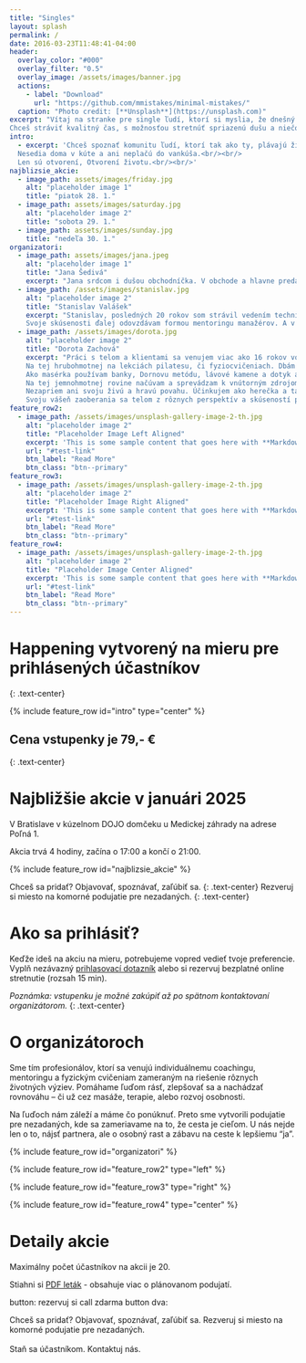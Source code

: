 ```yaml
---
title: "Singles"
layout: splash
permalink: /
date: 2016-03-23T11:48:41-04:00
header:
  overlay_color: "#000"
  overlay_filter: "0.5"
  overlay_image: /assets/images/banner.jpg
  actions:
    - label: "Download"
      url: "https://github.com/mmistakes/minimal-mistakes/"
  caption: "Photo credit: [**Unsplash**](https://unsplash.com)"
excerpt: "Vítaj na stranke pre single ľudí, ktorí si myslia, že dnešný svet sa zbláznil.<br/><br/>
Chceš stráviť kvalitný čas, s možnosťou stretnúť spriazenú dušu a niečo sa o sebe dozvedieť?"
intro: 
  - excerpt: 'Chceš spoznať komunitu ľudí, ktorí tak ako ty, plávajú životom v tejto chvíli sami, ale tak ako ty chcú nájsť spriaznenú dušu?<br/><br/>
  Nesedia doma v kúte a ani neplačú do vankúša.<br/><br/>
  Len sú otvorení, Otvorení životu.<br/><br/>'
najblizsie_akcie:
  - image_path: assets/images/friday.jpg
    alt: "placeholder image 1"
    title: "piatok 28. 1."
  - image_path: assets/images/saturday.jpg
    alt: "placeholder image 2"
    title: "sobota 29. 1."
  - image_path: assets/images/sunday.jpg
    title: "nedeľa 30. 1."
organizatori:
  - image_path: assets/images/jana.jpeg
    alt: "placeholder image 1"
    title: "Jana Šedivá"
    excerpt: "Jana srdcom i dušou obchodníčka. V obchode a hlavne predaji produktov sa pohybuje posledných 10 rokov. ..."
  - image_path: /assets/images/stanislav.jpg
    alt: "placeholder image 2"
    title: "Stanislav Valášek"
    excerpt: "Stanislav, posledných 20 rokov som strávil vedením technických IT týmov a dodávkamy SW projektov.<br/>
    Svoje skúsenosti ďalej odovzdávam formou mentoringu manažérov. A v oblastiach, ktoré nepoznám poskytujem koučing."
  - image_path: /assets/images/dorota.jpg
    alt: "placeholder image 2"
    title: "Dorota Zachová"
    excerpt: "Práci s telom a klientami sa venujem viac ako 16 rokov vo viacerých rovinách.
    Na tej hrubohmotnej na lekciách pilatesu, či fyziocvičeniach. Dbám na zvedomovanie si jednotlivých štruktúr, svalov i kostí.
    Ako masérka používam banky, Dornovu metódu, lávové kamene a dotyk ako taký. Zaujímam sa o smerovanie zvedomených aj nezvedomených symptómov klienta.
    Na tej jemnohmotnej rovine načúvam a sprevádzam k vnútorným zdrojom a dychu života pri kraniosakrálnej praxi.
    Nezapriem ani svoju živú a hravú povahu. Účinkujem ako herečka a tanečnica vo viacerých divadelných predstaveniach.
    Svoju vášeň zaoberania sa telom z rôznych perspektív a skúseností prinášam aj na skupinové programy pre ženy s výrazným duchovným presahom. Tak uzemneným, ako len telo môže byť."
feature_row2:
  - image_path: /assets/images/unsplash-gallery-image-2-th.jpg
    alt: "placeholder image 2"
    title: "Placeholder Image Left Aligned"
    excerpt: 'This is some sample content that goes here with **Markdown** formatting. Left aligned with `type="left"`'
    url: "#test-link"
    btn_label: "Read More"
    btn_class: "btn--primary"
feature_row3:
  - image_path: /assets/images/unsplash-gallery-image-2-th.jpg
    alt: "placeholder image 2"
    title: "Placeholder Image Right Aligned"
    excerpt: 'This is some sample content that goes here with **Markdown** formatting. Right aligned with `type="right"`'
    url: "#test-link"
    btn_label: "Read More"
    btn_class: "btn--primary"
feature_row4:
  - image_path: /assets/images/unsplash-gallery-image-2-th.jpg
    alt: "placeholder image 2"
    title: "Placeholder Image Center Aligned"
    excerpt: 'This is some sample content that goes here with **Markdown** formatting. Centered with `type="center"`'
    url: "#test-link"
    btn_label: "Read More"
    btn_class: "btn--primary"
---
```


# Happening vytvorený na mieru pre prihlásených účastníkov
{: .text-center}

{% include feature_row id="intro" type="center" %}

## Cena vstupenky je 79,- €
{: .text-center}

# Najbližšie akcie v januári 2025

V Bratislave v kúzelnom DOJO domčeku u Medickej záhrady na adrese Poľná 1.

Akcia trvá 4 hodiny, začína o 17:00 a končí o 21:00.

{% include feature_row id="najblizsie_akcie" %}

Chceš sa pridať? Objavovať, spoznávať, zaľúbiť sa.
{: .text-center}
Rezveruj si miesto na komorné podujatie pre nezadaných.
{: .text-center}

# Ako sa prihlásiť?

Keďže ideš na akciu na mieru, potrebujeme vopred vedieť tvoje preferencie.
Vyplň nezávazný [prihlasovací dotazník](https://docs.google.com/forms/d/e/1FAIpQLSecZ0pyf3_XyXWSrdEvSgjEn-dKRsD8HCBUE32c-6gVbz0-ag/viewform) alebo si rezervuj bezplatné online stretnutie (rozsah 15 min).

*Poznámka: vstupenku je možné zakúpiť až po spätnom kontaktovaní organizátorom.*
{: .text-center}

# O organizátoroch

Sme tím profesionálov, ktorí sa venujú individuálnemu coachingu, mentoringu a fyzickým cvičeniam zameraným na riešenie rôznych životných výziev. Pomáhame ľuďom rásť, zlepšovať sa a nachádzať rovnováhu – či už cez masáže, terapie, alebo rozvoj osobnosti.

Na ľuďoch nám záleží a máme čo ponúknuť. Preto sme vytvorili podujatie pre nezadaných, kde sa zameriavame na to, že cesta je cieľom. U nás nejde len o to, nájsť partnera, ale o osobný rast a zábavu na ceste k lepšiemu “ja”.

{% include feature_row id="organizatori" %}

{% include feature_row id="feature_row2" type="left" %}

{% include feature_row id="feature_row3" type="right" %}

{% include feature_row id="feature_row4" type="center" %}

# Detaily akcie

Maximálny počet účastníkov na akcii je 20.

Stiahni si [PDF leták](#) - obsahuje viac o plánovanom podujatí.

button: rezervuj si call zdarma  button dva:

Chceš sa pridať? Objavovať, spoznávať, zaľúbiť sa. Rezveruj si miesto na komorné podujatie pre nezadaných.<br/><br/>
  Staň sa účastníkom. Kontaktuj nás.
